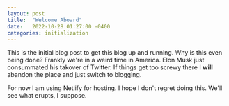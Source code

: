 ```yaml
---
layout: post
title:  "Welcome Aboard"
date:   2022-10-28 01:27:00 -0400
categories: initialization
---
```

This is the initial blog post to get this blog up and running.  Why is this even being done?  Frankly we're in a weird time in America.  Elon Musk just consummated his takover of Twitter.  If things get too screwy there I **will** abandon the place and just switch to blogging.  

For now I am using Netlify for hosting.  I hope I don't regret doing this.  We'll see what erupts, I suppose.